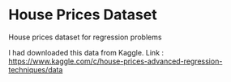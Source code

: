 # House Prices Dataset
House prices dataset for regression problems

I had downloaded this data from Kaggle. Link : https://www.kaggle.com/c/house-prices-advanced-regression-techniques/data
